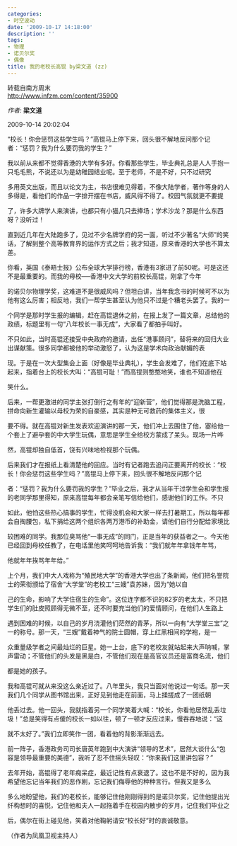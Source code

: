 ```yaml
---
categories:
- 时空波动
date: '2009-10-17 14:18:00'
description: ''
tags:
- 物理
- 诺贝尔奖
- 偶像
title: 我的老校长高锟 by梁文道 (zz)
---
```

转载自南方周末  
http://www.infzm.com/content/35900  
  
  





*作者:*
**梁文道**

2009\-10\-14 20:02:04 

  



“校长！你会惩罚这些学生吗？”高锟马上停下来，回头很不解地反问那个记者：“惩罚？我为什么要罚我的学生？”


我以前从来都不觉得香港的大学有多好。你看那些学生，毕业典礼总是人人手抱一只毛毛熊，不说还以为是幼稚园结业呢。至于老师，不是不好，只不过研究

多用英文出版，而且以论文为主，书店很难见得着，不像大陆学者，著作等身的人多得是，看他们的作品一字排开摆在书店，威风得不得了。校园气氛就更不要提

了，许多大牌学人来演讲，也都只有小猫几只去捧场；学术沙龙？那是什么东西呀？没听过！


直到近几年在大陆跑多了，见过不少名牌学府的另一面，听过不少著名“大师”的笑话，了解到整个高等教育界的运作方式之后；我才知道，原来香港的大学也不算太差。


你看，英国《泰晤士报》公布全球大学排行榜，香港有3家进了前50呢。可是这还不是最重要的。而我的母校──香港中文大学的前校长高锟，刚拿了今年

的诺贝尔物理学奖，这难道不是很威风吗？但坦白讲，当年我念书的时候可不以为他有这么厉害；相反地，我们一帮学生甚至认为他只不过是个糟老头罢了。我的一

个同学是那时学生报的编辑，赶在高锟退休之前，在报上发了一篇文章，总结他的政绩，标题里有一句“八年校长一事无成”，大家看了都拍手叫好。


不只如此，当时高锟还接受中央政府的邀请，出任“港事顾问”，替将来的回归大业出谋献策。很多同学都被他的举动激怒了，认为这是学术向政治献媚的表

现。于是在一次大型集会上面（好像是毕业典礼），学生会发难了，他们在底下站起来，指着台上的校长大叫：“高锟可耻！”而高锟则憨憨地笑，谁也不知道他在

笑什么。


后来，一帮更激进的同学主张打倒行之有年的“迎新营”，他们觉得那是洗脑工程，拼命向新生灌输以母校为荣的自豪感，其实是种无可救药的集体主义，很

要不得。就在高锟对新生发表欢迎演讲的那一天，他们冲上去围住了他，塞给他一个套上了避孕套的中大学生玩偶，意思是学生全给校方蒙成了呆头。现场一片哗

然，高锟却独自低首，饶有兴味地检视那个玩偶。


后来我们才在报纸上看清楚他的回应。当时有记者跑去追问正要离开的校长：“校长！你会惩罚这些学生吗？”高锟马上停下来，回头很不解地反问那个记

者：“惩罚？我为什么要罚我的学生？”毕业之后，我才从当年干过学生会和学生报的老同学那里得知，原来高锟每年都会亲笔写信给他们，感谢他们的工作。不只

如此，他怕这些热心搞事的学生，忙得没机会和大家一样去打暑期工，所以每年都会自掏腰包，私下捐给这两个组织各两万港币的补助金，请他们自行分配给家境比

较困难的同学。我那位臭骂他“一事无成”的同门，正是当年的获益者之一。今天他已经回到母校任教了，在电话里他笑呵呵地告诉我：“我们就年年拿钱年年骂，

他就年年挨骂年年给。”


上个月，我们中大人戏称为“殖民地大学”的香港大学也出了条新闻，他们把名誉院士的荣衔颁给了宿舍“大学堂”的老校工“三嫂”袁苏妹，因为“她以自

己的生命，影响了大学住宿生的生命”。这位连字都不识的82岁的老太太，不只把学生们的肚皮照顾得无微不至，还不时要充当他们的爱情顾问，在他们人生路上

遇到困难的时候，以自己的岁月浇灌他们茫然的青茅，所以一向有“大学堂三宝”之一的称号。那一天，“三嫂”戴着神气的院士圆帽，穿上红黑相间的学袍，是一

众重量级学者之间最灿烂的巨星。她一上台，底下的老校友就站起来大声呐喊，掌声雷动；不管他们的头发是黑是白，不管他们现在是高官议员还是富商名流，他们

都是她的孩子。


我和高锟可就从来没这么亲近过了。八年里头，我只当面对他说过一句话。那一天我们几个同学从图书馆出来，正好见到他走在前面，马上揉搓成了一团纸朝

他丢过去。他一回头，我就指着另一个同学笑着大喊：“校长，你看他居然乱丢垃圾！”总是笑得有点傻的校长一如以往，顿了一顿才反应过来，慢吞吞地说：“这

就不太好了。”我们立即笑作一团，看着他的背影渐渐远去。


前一阵子，香港政务司司长唐英年跑到中大演讲“领导的艺术”，居然大谈什么“包容是领导最重要的美德”，我听了忍不住摇头轻叹：“你来我们这里讲包容？”


去年开始，高锟得了老年痴呆症，最近记性有点衰退了。这也不是不好的，因为我希望他忘记当年我们的恶作剧，忘记我们侮辱他的种种言行。但我又是多么

多么地盼望他，我们的老校长，能够记住他刚刚得到的是诺贝尔奖，记住他提出光纤构想时的喜悦，记住他和夫人一起拖着手在校园内散步的岁月，记住我们毕业之

后，偶尔在街上碰见他，笑着对他鞠躬请安“校长好”时的衷诚敬意。


（作者为凤凰卫视主持人）   


   

